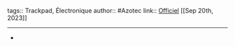 tags:: Trackpad, Électronique
author:: #Azotec
link:: [Officiel](https://www.azoteq.com/product/i2c-trackpad-modules/) 
[[Sep 20th, 2023]]
***

-